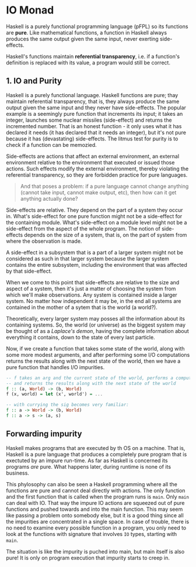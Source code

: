 # IO Monad

Haskell is a purely functional programming language (pFPL) so its functions are **pure**. Like mathematical functions, a function in Haskell always produces the same output given the same input, never exerting side-effects.

Haskell's functions maintain **referential transparency**, i.e. if a function's definition is replaced with its value, a program would still be correct.


## 1. IO and Purity

Haskell is a purely functional language. Haskell functions are pure; thay maintain referential transparency, that is, they always produce the same output given the same input and they never have side-effects. The popular example is a seemingly pure function that increments its input; it takes an integer, launches some nuclear missiles (side-effect) and returns the incremented number. That is an honest function - it only uses what it has declared it needs (it has declared that it needs an integer), but it's not pure because it has (devastating) side-effects. The litmus test for purity is to check if a function can be memozied.

Side-effects are actions that affect an external environment, an external environment relative to the environment that executed or issued those actions. Such effects modify the external environment, thereby violating the referential transparency, so they are forbidden practice for pure languages.

> And that poses a problem: if a pure language cannot change anything (cannot take input, cannot make output, etc), then how can it get anything actually done?

Side-effects are relative. They depend on the part of a system they occur in. What's side-effect for one pure function might not be a side-effect for the containing module. What's side-effect on a module level might not be a side-effect from the aspect of the whole program. The notion of side-effects depends on the size of a system, that is, on the part of system from where the observation is made.

A side-effect in a subsystem that is a part of a larger system might not be considered as such in that larger system because the larger system contains the entire subsystem, including the environment that was affected by that side-effect.

When we come to this point that side-effects are relative to the size and aspect of a system, then it's just a matter of choosing the system from which we'll make observations. Any system is contained inside a larger system. No matter how independent it may be, in the end all systems are contained in the mother of a sytem that is the world (a world?).

Theoretically, every larger system may posses all the information about its containing systems. So, the world (or universe) as the biggest system may be thought of as a *Laplace's demon*, having the complete information about everything it contains, down to the state of every last particle.

Now, if we create a function that takes some state of the world, along with some more modest arguments, and after performing some I/O computations returns the results along with the next state of the world, then we have a pure function that handles I/O impurities.

```hs
-- f takes an arg and the current state of the world, performs a computation,
-- and returns the results along with the next state of the world
f :: (a, World) -> (b, World)
f (x, world) = let (x', world') = ...

-- with currying the sig becomes very familiar:
f :: a -> World -> (b, World)
f :: a -> s -> (a, s)
```


## Forwarding impurity

Haskell makes programs that are executed by th OS on a machine. That is, Haskell is a pure language that produces a completely pure program that is exectuted by an impure run-time. As far as Haskell is concerned its programs *are* pure. What happens later, during runtime is none of its business.

This phylosophy can also be seen a Haskell programming where all the functions are pure and cannot deal directly with actions. The only function and the first function that is called when the program runs is `main`. Only `main` can deal with IO. That way the impure IO actions are squeezed out of pure functions and pushed towards and into the main function. This may seem like passing a problem onto somebody else, but it is a good thing since all the impurities are concentrated in a single space. In case of trouble, there is no need to examine every possible function in a program, you only need to look at the functions with signature that involves `IO` types, starting with `main`.

The situation is like the impurity is puched into main, but main itself is also pure! It is only on program execution that impurity starts to creep in.

